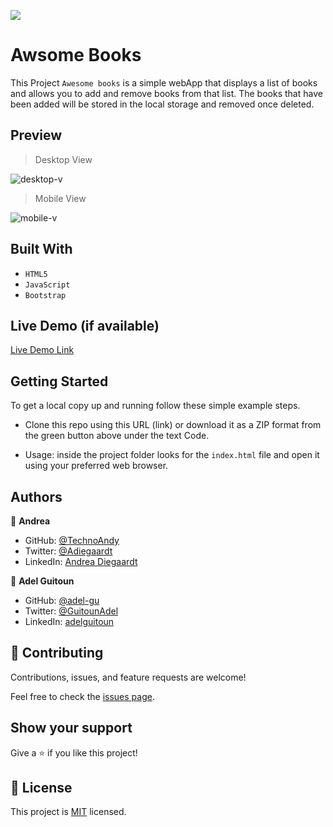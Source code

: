![](https://img.shields.io/badge/Microverse-blueviolet)

# Awsome Books
This Project `Awesome books` is a simple webApp that displays a list of books and allows you to add and remove books from that list. The books that have been added will be stored in the local storage and removed once deleted.

## Preview
> Desktop View

![desktop-v](https://user-images.githubusercontent.com/68030297/191362002-7de14946-1ff2-41f3-b0a4-c41863dc20e3.GIF)

>Mobile View

![mobile-v](https://user-images.githubusercontent.com/68030297/191362007-38240c62-905e-4b1b-a3d8-a98a1777a92e.GIF)

## Built With

- `HTML5`
- `JavaScript`
- `Bootstrap`

## Live Demo (if available)

[Live Demo Link](https://livedemo.com)


## Getting Started
To get a local copy up and running follow these simple example steps.

- Clone this repo using this URL (link) or download it as a ZIP format from the green button above under the text Code.

- Usage: inside the project folder looks for the `index.html` file and open it using your preferred web browser.

## Authors

👤 **Andrea**

- GitHub: [@TechnoAndy](https://github.com/TechnoAndy)
- Twitter: [@Adiegaardt](https://twitter.com/@Adiegaardt)
- LinkedIn: [Andrea Diegaardt](http://www.linkedin.com/in/andrea-diegaardt-110203116)

👤 **Adel Guitoun**

- GitHub: [@adel-gu](https://github.com/adel-gu)
- Twitter: [@GuitounAdel](https://twitter.com/@GuitounAdel)
- LinkedIn: [adelguitoun](https://linkedin.com/in/adelguitoun)

## 🤝 Contributing

Contributions, issues, and feature requests are welcome!

Feel free to check the [issues page](../../issues/).

## Show your support

Give a ⭐️ if you like this project!

## 📝 License

This project is [MIT](./MIT.md) licensed.
